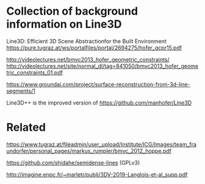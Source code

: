 # Collection of background information on Line3D

Line3D: Efficient 3D Scene Abstractionfor the Built Environment
https://pure.tugraz.at/ws/portalfiles/portal/2694275/hofer_gcpr15.pdf

http://videolectures.net/bmvc2013_hofer_geometric_constraints/
http://videolectures.net/site/normal_dl/tag=841050/bmvc2013_hofer_geometric_constraints_01.pdf

https://www.groundai.com/project/surface-reconstruction-from-3d-line-segments/1

Line3D++ is the improved version of https://github.com/manhofer/Line3D

# Related

https://www.tugraz.at/fileadmin/user_upload/Institute/ICG/Images/team_fraundorfer/personal_pages/markus_rumpler/bmvc_2012_hoppe.pdf

https://github.com/shidahe/semidense-lines (GPLv3)

http://imagine.enpc.fr/~marletr/publi/3DV-2019-Langlois-et-al_supp.pdf
